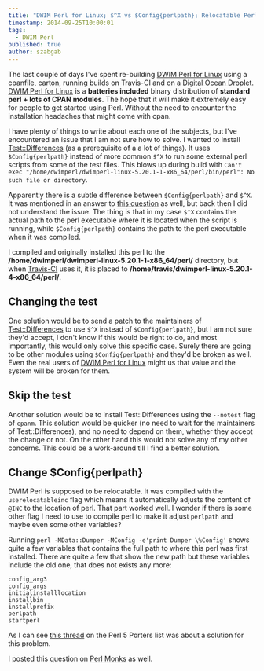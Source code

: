 ```yaml
---
title: "DWIM Perl for Linux; $^X vs $Config{perlpath}; Relocatable Perl; Test::Differences"
timestamp: 2014-09-25T10:00:01
tags:
  - DWIM Perl
published: true
author: szabgab
---
```



The last couple of days I've spent re-building [DWIM Perl for Linux](/dwimperl) using a cpanfile, carton,
running builds on Travis-CI and on a [Digital Ocean Droplet](/digitalocean).
[DWIM Perl for Linux](/dwimperl) is a **batteries included** binary distribution of
**standard perl + lots of CPAN modules**. The hope that it will make
it extremely easy for people to get started using Perl. Without the need to encounter the installation headaches that might come with cpan.


I have plenty of things to write about each one of the subjects, but I've encountered an issue that I am not sure how to solve.
I wanted to install [Test::Differences](https://metacpan.org/pod/Test::Differences) (as a prerequisite of a a lot of things).
It uses `$Config{perlpath}` instead of more common `$^X` to run some external perl scripts from some of the test files.
This blows up during build with `Can't exec "/home/dwimperl/dwimperl-linux-5.20.1-1-x86_64/perl/bin/perl": No such file or directory`.

Apparently there is a subtle difference between `$Config{perlpath}` and `$^X`. It was mentioned in an answer to
[this question](http://www.perlmonks.org/?node_id=1098270) as well, but back then I did not understand the issue.
The thing is that in my case `$^X` contains the actual path to the perl executable where it is located when the script is running,
while `$Config{perlpath}` contains the path to the perl executable when it was compiled.

I compiled and originally installed this perl to the **/home/dwimperl/dwimperl-linux-5.20.1-1-x86_64/perl/** directory, but when
[Travis-CI](https://travis-ci.org/) uses it, it is placed to **/home/travis/dwimperl-linux-5.20.1-4-x86_64/perl/**.

## Changing the test

One solution would be to send a patch to the maintainers of [Test::Differences](https://metacpan.org/pod/Test::Differences)
to use `$^X` instead of `$Config{perlpath}`, but I am not sure they'd accept, I don't know if this would be right to do,
and most importantly, this would only solve this specific case. Surely there are going to be other modules using `$Config{perlpath}`
and they'd be broken as well. Even the real users of [DWIM Perl for Linux](/dwimperl) might us that value
and the system will be broken for them.

## Skip the test

Another solution would be to install Test::Differences using the `--notest` flag of `cpanm`.
This solution would be quicker (no need to wait for the maintainers of Test::Differences), and no need to depend on them, whether
they accept the change or not.
On the other hand this would not solve any of my other concerns. This could be a work-around till I find a better solution.

## Change $Config{perlpath}

DWIM Perl is supposed to be relocatable. It was compiled with the `userelocatableinc` flag which means it automatically
adjusts the content of `@INC` to the location of perl. That part worked well. I wonder if there is some other flag
I need to use to compile perl to make it adjust `perlpath` and maybe even some other variables?

Running `perl -MData::Dumper -MConfig -e'print Dumper \%Config'` shows quite a few variables that contains the full path to where
this perl was first installed. There are quite a few that show the new path but these variables include the old one, that does not
exists any more:

```
config_arg3
config_args
initialinstalllocation
installbin
installprefix
perlpath
startperl
```


As I can see [this thread](http://lists.gnu.org/archive/html/bug-gnulib/2014-01/msg00003.html) on the Perl 5 Porters
list was about a solution for this problem.

I posted this question on [Perl Monks](http://www.perlmonks.org/?node_id=1102042) as well.

